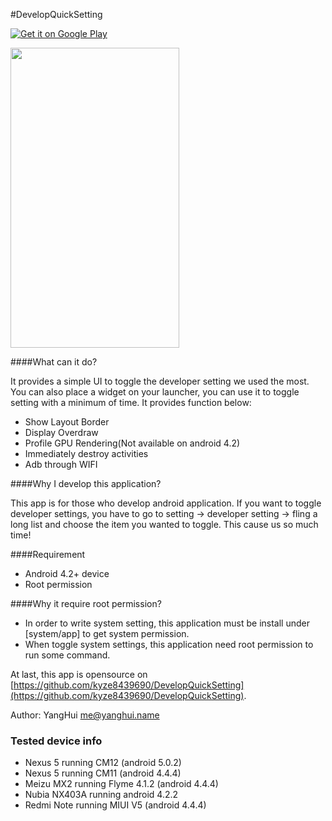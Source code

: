 #DevelopQuickSetting

[![Get it on Google Play](http://www.android.com/images/brand/get_it_on_play_logo_small.png)](https://play.google.com/store/apps/details?id=me.yugy.github.developquicksetting)

<img src="https://raw.githubusercontent.com/kyze8439690/DevelopQuickSetting/master/screenshot.png"  width="270" height="480">

####What can it do?

It provides a simple UI to toggle the developer setting we used the most. You can also place a widget on your launcher, you can use it to toggle setting with a minimum of time. It provides function below:  

- Show Layout Border
- Display Overdraw
- Profile GPU Rendering(Not available on android 4.2)
- Immediately destroy activities
- Adb through WIFI

####Why I develop this application?  

This app is for those who develop android application. If you want to toggle developer settings, you have to go to setting -> developer setting -> fling a long list and choose the item you wanted to toggle. This cause us so much time! 

####Requirement

- Android 4.2+ device
- Root permission

####Why it require root permission?

- In order to write system setting, this application must be install under [system/app] to get system permission.
- When toggle system settings, this application need root permission to run some command.

At last, this app is opensource on [https://github.com/kyze8439690/DevelopQuickSetting](https://github.com/kyze8439690/DevelopQuickSetting).

Author: YangHui <me@yanghui.name>



### Tested device info  
- Nexus 5 running CM12 (android 5.0.2)
- Nexus 5 running CM11 (android 4.4.4)
- Meizu MX2 running Flyme 4.1.2 (android 4.4.4)
- Nubia NX403A running android 4.2.2
- Redmi Note running MIUI V5 (android 4.4.4)